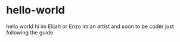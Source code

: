 # hello-world
hello world
hi im Elijah or Enzo im an artist and soon to be coder
just following the guide
